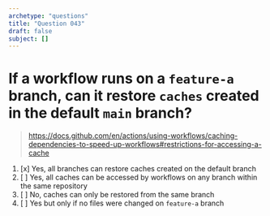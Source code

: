 ```yaml
---
archetype: "questions"
title: "Question 043"
draft: false
subject: []
---
```


# If a workflow runs on a `feature-a` branch, can it restore `caches` created in the default `main` branch?

> https://docs.github.com/en/actions/using-workflows/caching-dependencies-to-speed-up-workflows#restrictions-for-accessing-a-cache
1. [x] Yes, all branches can restore caches created on the default branch
1. [ ] Yes, all caches can be accessed by workflows on any branch within the same repository
1. [ ] No, caches can only be restored from the same branch
1. [ ] Yes but only if no files were changed on `feature-a` branch
